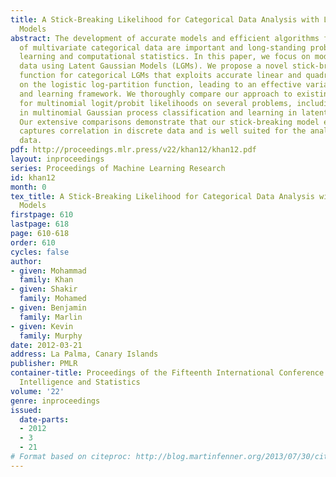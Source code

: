 ```yaml
---
title: A Stick-Breaking Likelihood for Categorical Data Analysis with Latent Gaussian
  Models
abstract: The development of accurate models and efficient algorithms for the analysis
  of multivariate categorical data are important and long-standing problems in machine
  learning and computational statistics. In this paper, we focus on modeling categorical
  data using Latent Gaussian Models (LGMs). We propose a novel stick-breaking likelihood
  function for categorical LGMs that exploits accurate linear and quadratic bounds
  on the logistic log-partition function, leading to an effective variational inference
  and learning framework. We thoroughly compare our approach to existing algorithms
  for multinomial logit/probit likelihoods on several problems, including inference
  in multinomial Gaussian process classification and learning in latent factor models.
  Our extensive comparisons demonstrate that our stick-breaking model effectively
  captures correlation in discrete data and is well suited for the analysis of categorical
  data.
pdf: http://proceedings.mlr.press/v22/khan12/khan12.pdf
layout: inproceedings
series: Proceedings of Machine Learning Research
id: khan12
month: 0
tex_title: A Stick-Breaking Likelihood for Categorical Data Analysis with Latent Gaussian
  Models
firstpage: 610
lastpage: 618
page: 610-618
order: 610
cycles: false
author:
- given: Mohammad
  family: Khan
- given: Shakir
  family: Mohamed
- given: Benjamin
  family: Marlin
- given: Kevin
  family: Murphy
date: 2012-03-21
address: La Palma, Canary Islands
publisher: PMLR
container-title: Proceedings of the Fifteenth International Conference on Artificial
  Intelligence and Statistics
volume: '22'
genre: inproceedings
issued:
  date-parts:
  - 2012
  - 3
  - 21
# Format based on citeproc: http://blog.martinfenner.org/2013/07/30/citeproc-yaml-for-bibliographies/
---
```

